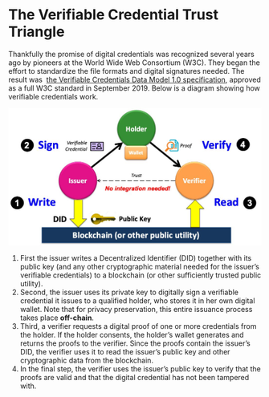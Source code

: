 # The Verifiable Credential Trust Triangle

Thankfully the promise of digital credentials was recognized several years ago by
pioneers at the World Wide Web Consortium (W3C). They began the effort to
standardize the file formats and digital signatures needed. The result was ​ [the Verifiable
Credentials Data Model 1.0 specification](https://www.w3.org/TR/vc-data-model/), approved as a full W3C standard in
September 2019. Below is a diagram showing how verifiable credentials work.

![vcred_trust_triangle](../images/vcred_trust_triangle.png)

1. First the issuer writes a Decentralized Identifier (DID) together with its public key
(and any other cryptographic material needed for the issuer’s verifiable
credentials) to a blockchain (or other sufficiently trusted public utility).
2. Second, the issuer uses its private key to digitally sign a verifiable credential it
issues to a qualified holder, who stores it in her own digital wallet. Note that for
privacy preservation, this entire issuance process takes place ​**off-chain​**.
3. Third, a verifier requests a digital proof of one or more credentials from the
holder. If the holder consents, the holder’s wallet generates and returns the
proofs to the verifier. Since the proofs contain the issuer’s DID, the verifier uses it
to read the issuer’s public key and other cryptographic data from the blockchain.
4. In the final step, the verifier uses the issuer’s public key to verify that the proofs
are valid and that the digital credential has not been tampered with.